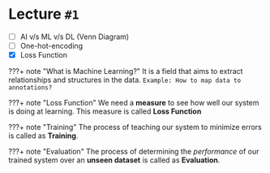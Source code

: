 # Lecture `#1`

- [ ] AI v/s ML v/s DL (Venn Diagram)
- [ ] One-hot-encoding
- [x] Loss Function

???+ note "What is Machine Learning?"
    It is a field that aims to extract relationships and structures in the data.
    `Example: How to map data to annotations?`

???+ note "Loss Function"
    We need a **measure** to see how well our system is doing at learning.
    This measure is called **Loss Function**

???+ note "Training"
    The process of teaching our system to minimize errors is called as **Training**.

???+ note "Evaluation"
    The process of determining the _performance_ of our trained system over an **unseen dataset** is called as **Evaluation**.
